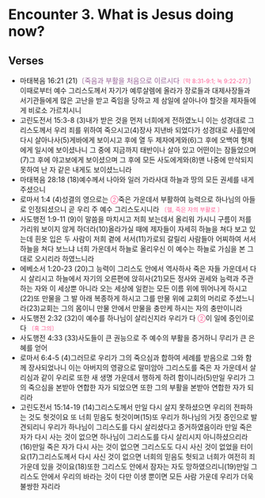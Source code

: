 #  Encounter 3. What is Jesus doing now?

## Verses
- 마태복음 16:21 (21)<FONT COLOR="#996699">〔죽음과 부활을 처음으로 이르시다<SMALL><FONT COLOR="#FF6095">〔막 8:31-9:1; 눅 9:22-27〕</FONT></SMALL>〕</FONT> 이때로부터 예수 그리스도께서 자기가 예루살렘에 올라가 장로들과 대제사장들과 서기관들에게 많은 고난을 받고 죽임을 당하고 제 삼일에 살아나야 할것을 제자들에게 비로소 가르치시니
- 고린도전서 15:3-8 (3)내가 받은 것을 먼저 너희에게 전하였노니 이는 성경대로 그리스도께서 우리 죄를 위하여 죽으시고(4)장사 지낸바 되었다가 성경대로 사흘만에 다시 살아나사(5)게바에게 보이시고 후에 열 두 제자에게와(6)그 후에 오백여 형제에게 일시에 보이셨나니 그 중에 지금까지 태반이나 살아 있고 어떤이는 잠들었으며(7)그 후에 야고보에게 보이셨으며 그 후에 모든 사도에게와(8)맨 나중에 만삭되지 못하여 난 자 같은 내게도 보이셨느니라
- 마태복음 28:18 (18)예수께서 나아와 일러 가라사대 하늘과 땅의 모든 권세를 내게 주셨으니
- 로마서 1:4 (4)성결의 영으로는 <SMALL><FONT COLOR="#FF6095">②</FONT></SMALL>죽은 가운데서 부활하여 능력으로 하나님의 아들로 인정되셨으니 곧 우리 주 예수 그리스도시니라 <SMALL><FONT COLOR="#FF6095">〔헬, 죽은 자의 부활로 〕</FONT></SMALL>
- 사도행전 1:9-11 (9)이 말씀을 마치시고 저희 보는데서 올리워 가시니 구름이 저를 가리워 보이지 않게 하더라(10)올라가실 때에 제자들이 자세히 하늘을 쳐다 보고 있는데 흰옷 입은 두 사람이 저희 곁에 서서(11)가로되 갈릴리 사람들아 어찌하여 서서 하늘을 쳐다 보느냐 너희 가운데서 하늘로 올리우신 이 예수는 하늘로 가심을 본 그대로 오시리라 하였느니라
- 에베소서 1:20-23 (20)그 능력이 그리스도 안에서 역사하사 죽은 자들 가운데서 다시 살리시고 하늘에서 자기의 오른편에 앉히사(21)모든 정사와 권세와 능력과 주관하는 자와 이 세상뿐 아니라 오는 세상에 일컫는 모든 이름 위에 뛰어나게 하시고(22)또 만물을 그 발 아래 복종하게 하시고 그를 만물 위에 교회의 머리로 주셨느니라(23)교회는 그의 몸이니 만물 안에서 만물을 충만케 하시는 자의 충만이니라
- 사도행전 2:32 (32)이 예수를 하나님이 살리신지라 우리가 다 <SMALL><FONT COLOR="#FF6095">②</FONT></SMALL>이 일에 증인이로다 <SMALL><FONT COLOR="#FF6095">〔혹 그의〕</FONT></SMALL>
- 사도행전 4:33 (33)사도들이 큰 권능으로 주 예수의 부활을 증거하니 무리가 큰 은혜를 얻어
- 로마서 6:4-5 (4)그러므로 우리가 그의 죽으심과 합하여 세례를 받음으로 그와 함께 장사되었나니 이는 아버지의 영광으로 말미암아 그리스도를 죽은 자 가운데서 살리심과 같이 우리로 또한 새 생명 가운데서 행하게 하려 함이니라(5)만일 우리가 그의 죽으심을 본받아 연합한 자가 되었으면 또한 그의 부활을 본받아 연합한 자가 되리라
- 고린도전서 15:14-19 (14)그리스도께서 만일 다시 살지 못하셨으면 우리의 전파하는 것도 헛것이요 또 너희 믿음도 헛것이며(15)또 우리가 하나님의 거짓 증인으로 발견되리니 우리가 하나님이 그리스도를 다시 살리셨다고 증거하였음이라 만일 죽은 자가 다시 사는 것이 없으면 하나님이 그리스도를 다시 살리시지 아니하셨으리라(16)만일 죽은 자가 다시 사는 것이 없으면 그리스도도 다시 사신 것이 없었을 터이요(17)그리스도께서 다시 사신 것이 없으면 너희의 믿음도 헛되고 너희가 여전히 죄 가운데 있을 것이요(18)또한 그리스도 안에서 잠자는 자도 망하였으리니(19)만일 그리스도 안에서 우리의 바라는 것이 다만 이생 뿐이면 모든 사람 가운데 우리가 더욱 불쌍한 자리라
